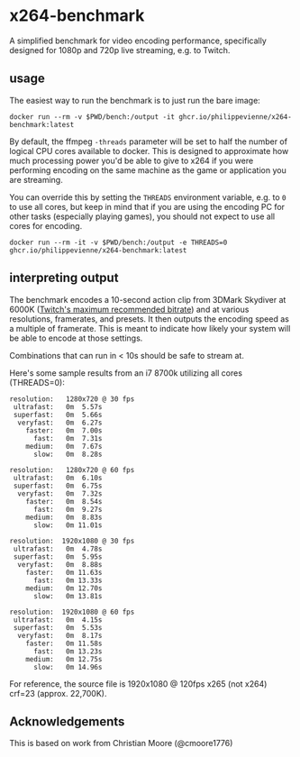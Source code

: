 # x264-benchmark

A simplified benchmark for video encoding performance, specifically designed for 1080p and 720p live streaming, e.g. to Twitch.

## usage

The easiest way to run the benchmark is to just run the bare image:

```
docker run --rm -v $PWD/bench:/output -it ghcr.io/philippevienne/x264-benchmark:latest
```


By default, the ffmpeg `-threads` parameter will be set to half the number of logical CPU cores available to docker. This is designed to approximate how much processing power you'd be able to give to x264 if you were performing encoding on the same machine as the game or application you are streaming.

You can override this by setting the `THREADS` environment variable, e.g. to `0` to use all cores, but keep in mind that if you are using the encoding PC for other tasks (especially playing games), you should not expect to use all cores for encoding.

```
docker run --rm -it -v $PWD/bench:/output -e THREADS=0 ghcr.io/philippevienne/x264-benchmark:latest
```


## interpreting output

The benchmark encodes a 10-second action clip from 3DMark Skydiver at 6000K ([Twitch's maximum recommended bitrate](https://stream.twitch.tv/encoding/)) and at various resolutions, framerates, and presets. It then outputs the encoding speed as a multiple of framerate. This is meant to indicate how likely your system will be able to encode at those settings.

Combinations that can run in < 10s should be safe to stream at.

Here's some sample results from an i7 8700k utilizing all cores (THREADS=0):

```
resolution:   1280x720 @ 30 fps
 ultrafast:   0m  5.57s
 superfast:   0m  5.66s
  veryfast:   0m  6.27s
    faster:   0m  7.00s
      fast:   0m  7.31s
    medium:   0m  7.67s
      slow:   0m  8.28s

resolution:   1280x720 @ 60 fps
 ultrafast:   0m  6.10s
 superfast:   0m  6.75s
  veryfast:   0m  7.32s
    faster:   0m  8.54s
      fast:   0m  9.27s
    medium:   0m  8.83s
      slow:   0m 11.01s

resolution:  1920x1080 @ 30 fps
 ultrafast:   0m  4.78s
 superfast:   0m  5.95s
  veryfast:   0m  8.88s
    faster:   0m 11.63s
      fast:   0m 13.33s
    medium:   0m 12.70s
      slow:   0m 13.81s

resolution:  1920x1080 @ 60 fps
 ultrafast:   0m  4.15s
 superfast:   0m  5.53s
  veryfast:   0m  8.17s
    faster:   0m 11.58s
      fast:   0m 13.23s
    medium:   0m 12.75s
      slow:   0m 14.96s
 ```

 For reference, the source file is 1920x1080 @ 120fps x265 (not x264) crf=23 (approx. 22,700K).

 ## Acknowledgements

 This is based on work from Christian Moore (@cmoore1776)